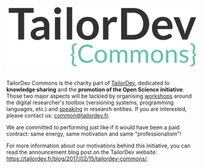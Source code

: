 # ![](/assets/TailorDev-commons-logo.png)

TailorDev Commons is the charity part of [TailorDev](https://tailordev.fr/), dedicated to **knowledge sharing** and the **promotion of the Open Science initiative**. Those two major aspects will be tackled by organising [workshops](/software-carpentry/past-workshops.md) around the digital researcher's toolbox (versioning systems, programming languages, etc.) and [speaking](/conferences/past-talks.md) in research entities. If you are interested, please contact us: [common@tailordev.fr](mailto:common@tailordev.fr).

We are committed to performing just like if it would have been a paid contract: same energy, same motivation and same "professionalism"!

For more information about our motivations behind this initiative, you can read the announcement blog post on the TailorDev website: https://tailordev.fr/blog/2017/02/15/tailordev-commons/.